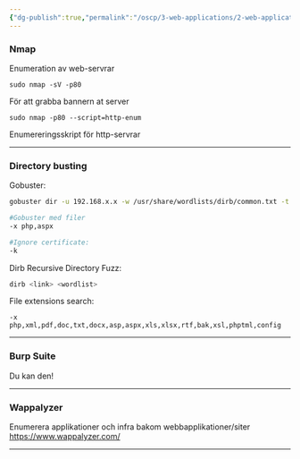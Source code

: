 ```yaml
---
{"dg-publish":true,"permalink":"/oscp/3-web-applications/2-web-application-assessment/","updated":"2024-01-05T11:34:21.577+01:00"}
---
```


### Nmap

Enumeration av web-servrar

	sudo nmap -sV -p80
För att grabba bannern at server

	sudo nmap -p80 --script=http-enum
Enumereringsskript för http-servrar

----------------

### Directory busting

Gobuster:
```bash
gobuster dir -u 192.168.x.x -w /usr/share/wordlists/dirb/common.txt -t 5

#Gobuster med filer
-x php,aspx

#Ignore certificate:
-k
```

Dirb Recursive Directory Fuzz:
```bash
dirb <link> <wordlist>
```

File extensions search:
```
-x php,xml,pdf,doc,txt,docx,asp,aspx,xls,xlsx,rtf,bak,xsl,phptml,config
```

-------------

### Burp Suite

Du kan den!

-------------

### Wappalyzer

Enumerera applikationer och infra bakom webbapplikationer/siter
https://www.wappalyzer.com/

--------------

